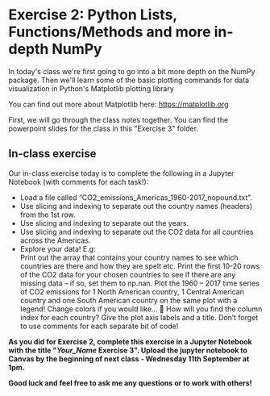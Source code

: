 # Exercise 2: Python Lists, Functions/Methods and more in-depth NumPy

In today's class we're first going to go into a bit more depth on the NumPy package. Then we'll learn some of the basic plotting commands for data visualization in Python's Matplotlib plotting library

You can find out more about Matplotlib here: https://matplotlib.org

First, we will go through the class notes together. You can find the powerpoint slides for the class in this "Exercise 3" folder.

## In-class exercise
Our in-class exercise today is to complete the following in a Jupyter Notebook (with comments for each task!):  
* Load a file called “CO2_emissions_Americas_1960-2017_nopound.txt”. 
* Use slicing and indexing to separate out the country names (headers) from the 1st row. 
* Use slicing and indexing to separate out the years. 
* Use slicing and indexing to separate out the CO2 data for all countries across the Americas.  
* Explore your data! E.g:  
Print out the array that contains your country names to see which countries are there and how they are spelt etc.
Print the first 10-20 rows of the CO2 data for your chosen countries to see if there are any missing data – if so, set them to np.nan.
Plot the 1960 – 2017 time series of CO2 emissions for 1 North American country, 1 Central American country and one South American country on the same plot with a legend! Change colors if you would like…
 How will you find the column index for each country?
Give the plot axis labels and a title.
Don’t forget to use comments for each separate bit of code!


**As you did for Exercise 2, complete this exercise in a Jupyter Notebook with the title "*Your_Name* Exercise 3". Upload the jupyter notebook to Canvas by the beginning of next class - Wednesday 11th September at 1pm.** 

**Good luck and feel free to ask me any questions or to work with others!**


